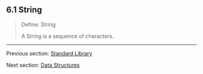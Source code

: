 ## 6.1 String

> Define: String
>
> A String is a sequence of characters.

---

Previous section: [Standard Library](https://github.com/Simn/HaxeManual/tree/master/md/manual/6-Standard_Library.md)

Next section: [Data Structures](https://github.com/Simn/HaxeManual/tree/master/md/manual/6.2-Data_Structures.md)